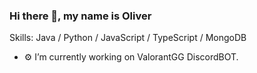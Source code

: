 ### Hi there 👋, my name is Oliver

Skills: Java / Python / JavaScript / TypeScript / MongoDB
- ⚙️ I’m currently working on ValorantGG DiscordBOT.

